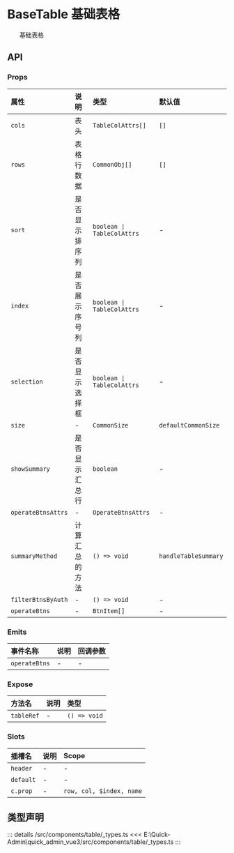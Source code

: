 # BaseTable 基础表格

&emsp;&emsp;基础表格



## API 
### Props

|属性|说明|类型|默认值|
|:---|:---|:---|:---|
|`cols`|表头|`TableColAttrs[]`|`[]`|
|`rows`|表格行数据|`CommonObj[]`|`[]`|
|`sort`|是否显示排序列|`boolean \| TableColAttrs`|-|
|`index`|是否展示序号列|`boolean \| TableColAttrs`|-|
|`selection`|是否显示选择框|`boolean \| TableColAttrs`|-|
|`size`|-|`CommonSize`|`defaultCommonSize`|
|`showSummary`|是否显示汇总行|`boolean`|-|
|`operateBtnsAttrs`|-|`OperateBtnsAttrs`|-|
|`summaryMethod`|计算汇总的方法|`() => void`|`handleTableSummary`|
|`filterBtnsByAuth`|-|`() => void`|-|
|`operateBtns`|-|`BtnItem[]`|-|

### Emits

|事件名称|说明|回调参数|
|:---|:---|:---|
|`operateBtns`|-|-|

### Expose

|方法名|说明|类型|
|:---|:---|:---|
|`tableRef`|-|`() => void`|

### Slots

|插槽名|说明|Scope|
|:---|:---|:---|
|`header`|-|-|
|`default`|-|-|
|`c.prop`|-|`row, col, $index, name`|



## 类型声明
::: details
/src/components/table/_types.ts
<<< E:\Quick-Admin\quick_admin_vue3/src/components/table/_types.ts
:::  


